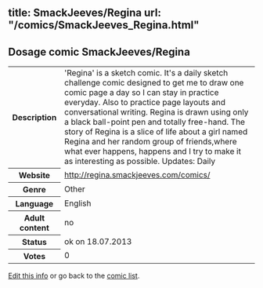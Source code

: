 title: SmackJeeves/Regina
url: "/comics/SmackJeeves_Regina.html"
---
Dosage comic SmackJeeves/Regina
-----------------------------------------

<p id="msg"></p>
<script type="text/javascript">
if (window.location.search === '?edit_info_mail=sent_ok') {
  var elem = document.getElementById("msg");
  elem.innerHTML = 'Edited information sucessfully sent for review, which is usually done daily. Thanks!';
  elem.className = 'ok';
}
</script>
<table class="comicinfo">
<tr>
<th>Description</th><td>'Regina' is a sketch comic. It's a daily sketch challenge comic designed to get me to draw one comic page a day so I can stay in practice everyday. Also to practice page layouts and conversational writing. Regina is drawn using only a black ball-point pen and totally free-hand. The story of Regina is a slice of life about a girl named Regina and her random group of friends,where what ever happens, happens and I try to make it as interesting as possible. Updates: Daily</td>
</tr>
<tr>
<th>Website</th><td><a href="http://regina.smackjeeves.com/comics/">http://regina.smackjeeves.com/comics/</a></td>
</tr>
<tr>
<th>Genre</th><td>Other</td>
</tr>
<tr>
<th>Language</th><td>English</td>
</tr>
<tr>
<th>Adult content</th><td>no</td>
</tr>
<tr>
<th>Status</th><td>ok on 18.07.2013</td>
</tr>
<tr>
<th>Votes</th><td>0</td>
</tr>
</table>

[Edit this info](SmackJeeves_Regina_edit.html) or go back to the [comic list](../comic-index.html).
